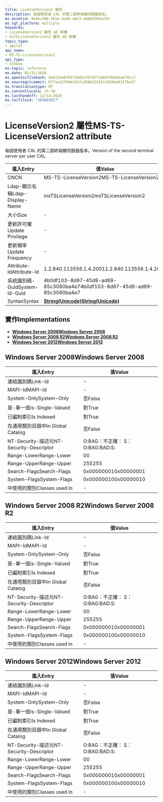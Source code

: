 ```yaml
---
title: LicenseVersion2 屬性
description: 每個使用者 CAL 的第二部終端機伺服器版本。
ms.assetid: 9e4bc586-365a-4a46-a623-e686d305a159
ms.tgt_platform: multiple
keywords:
- LicenseVersion2 屬性 AD 架構
- msTSLicenseVersion2 屬性 AD 架構
topic_type:
- apiref
api_name:
- MS-TS-LicenseVersion2
api_type:
- Schema
ms.topic: reference
ms.date: 05/31/2018
ms.openlocfilehash: 8a8119a070173b85a7674771d6df4beb6ae74cc3
ms.sourcegitcommit: b77ace27b0432e7cd3863191b11926be032fbe2f
ms.translationtype: MT
ms.contentlocale: zh-TW
ms.lasthandoff: 12/14/2020
ms.locfileid: "103845027"
---
```

# <a name="ms-ts-licenseversion2-attribute"></a><span data-ttu-id="c98c7-105">LicenseVersion2 屬性</span><span class="sxs-lookup"><span data-stu-id="c98c7-105">MS-TS-LicenseVersion2 attribute</span></span>

<span data-ttu-id="c98c7-106">每個使用者 CAL 的第二部終端機伺服器版本。</span><span class="sxs-lookup"><span data-stu-id="c98c7-106">Version of the second terminal server per user CAL.</span></span>



| <span data-ttu-id="c98c7-107">進入</span><span class="sxs-lookup"><span data-stu-id="c98c7-107">Entry</span></span> | <span data-ttu-id="c98c7-108">值</span><span class="sxs-lookup"><span data-stu-id="c98c7-108">Value</span></span> |
|-------------------|---------------------------------------------|
| <span data-ttu-id="c98c7-109">CN</span><span class="sxs-lookup"><span data-stu-id="c98c7-109">CN</span></span>                | <span data-ttu-id="c98c7-110">MS-TS-LicenseVersion2</span><span class="sxs-lookup"><span data-stu-id="c98c7-110">MS-TS-LicenseVersion2</span></span>                       |
| <span data-ttu-id="c98c7-111">Ldap-顯示名稱</span><span class="sxs-lookup"><span data-stu-id="c98c7-111">Ldap-Display-Name</span></span> | <span data-ttu-id="c98c7-112">msTSLicenseVersion2</span><span class="sxs-lookup"><span data-stu-id="c98c7-112">msTSLicenseVersion2</span></span>                         |
| <span data-ttu-id="c98c7-113">大小</span><span class="sxs-lookup"><span data-stu-id="c98c7-113">Size</span></span>              | \-                                          |
| <span data-ttu-id="c98c7-114">更新許可權</span><span class="sxs-lookup"><span data-stu-id="c98c7-114">Update Privilege</span></span>  | \-                                          |
| <span data-ttu-id="c98c7-115">更新頻率</span><span class="sxs-lookup"><span data-stu-id="c98c7-115">Update Frequency</span></span>  | \-                                          |
| <span data-ttu-id="c98c7-116">Attribute-Id</span><span class="sxs-lookup"><span data-stu-id="c98c7-116">Attribute-Id</span></span>      | <span data-ttu-id="c98c7-117">1.2.840.113556.1.4.2001</span><span class="sxs-lookup"><span data-stu-id="c98c7-117">1.2.840.113556.1.4.2001</span></span>                     |
| <span data-ttu-id="c98c7-118">系統識別碼-Guid</span><span class="sxs-lookup"><span data-stu-id="c98c7-118">System-Id-Guid</span></span>    | <span data-ttu-id="c98c7-119">4b0df103-8d97-45d9-ad69-85c3080ba4e7</span><span class="sxs-lookup"><span data-stu-id="c98c7-119">4b0df103-8d97-45d9-ad69-85c3080ba4e7</span></span>        |
| <span data-ttu-id="c98c7-120">Syntax</span><span class="sxs-lookup"><span data-stu-id="c98c7-120">Syntax</span></span>            | [<span data-ttu-id="c98c7-121">**String(Unicode)**</span><span class="sxs-lookup"><span data-stu-id="c98c7-121">**String(Unicode)**</span></span>](s-string-unicode.md) |



## <a name="implementations"></a><span data-ttu-id="c98c7-122">實作</span><span class="sxs-lookup"><span data-stu-id="c98c7-122">Implementations</span></span>

-   [<span data-ttu-id="c98c7-123">**Windows Server 2008**</span><span class="sxs-lookup"><span data-stu-id="c98c7-123">**Windows Server 2008**</span></span>](#windows-server-2008)
-   [<span data-ttu-id="c98c7-124">**Windows Server 2008 R2**</span><span class="sxs-lookup"><span data-stu-id="c98c7-124">**Windows Server 2008 R2**</span></span>](#windows-server-2008-r2)
-   [<span data-ttu-id="c98c7-125">**Windows Server 2012**</span><span class="sxs-lookup"><span data-stu-id="c98c7-125">**Windows Server 2012**</span></span>](#windows-server-2012)

## <a name="windows-server-2008"></a><span data-ttu-id="c98c7-126">Windows Server 2008</span><span class="sxs-lookup"><span data-stu-id="c98c7-126">Windows Server 2008</span></span>



| <span data-ttu-id="c98c7-127">進入</span><span class="sxs-lookup"><span data-stu-id="c98c7-127">Entry</span></span> | <span data-ttu-id="c98c7-128">值</span><span class="sxs-lookup"><span data-stu-id="c98c7-128">Value</span></span> |
|------------------------|--------------|
| <span data-ttu-id="c98c7-129">連結識別碼</span><span class="sxs-lookup"><span data-stu-id="c98c7-129">Link-Id</span></span>                | \-           |
| <span data-ttu-id="c98c7-130">MAPI-Id</span><span class="sxs-lookup"><span data-stu-id="c98c7-130">MAPI-Id</span></span>                | \-           |
| <span data-ttu-id="c98c7-131">System-Only</span><span class="sxs-lookup"><span data-stu-id="c98c7-131">System-Only</span></span>            | <span data-ttu-id="c98c7-132">否</span><span class="sxs-lookup"><span data-stu-id="c98c7-132">False</span></span>        |
| <span data-ttu-id="c98c7-133">是-單一值</span><span class="sxs-lookup"><span data-stu-id="c98c7-133">Is-Single-Valued</span></span>       | <span data-ttu-id="c98c7-134">對</span><span class="sxs-lookup"><span data-stu-id="c98c7-134">True</span></span>         |
| <span data-ttu-id="c98c7-135">已編制索引</span><span class="sxs-lookup"><span data-stu-id="c98c7-135">Is Indexed</span></span>             | <span data-ttu-id="c98c7-136">對</span><span class="sxs-lookup"><span data-stu-id="c98c7-136">True</span></span>         |
| <span data-ttu-id="c98c7-137">在通用類別目錄中</span><span class="sxs-lookup"><span data-stu-id="c98c7-137">In Global Catalog</span></span>      | <span data-ttu-id="c98c7-138">否</span><span class="sxs-lookup"><span data-stu-id="c98c7-138">False</span></span>        |
| <span data-ttu-id="c98c7-139">NT-Security-描述元</span><span class="sxs-lookup"><span data-stu-id="c98c7-139">NT-Security-Descriptor</span></span> | <span data-ttu-id="c98c7-140">O:BAG：不正確： S：</span><span class="sxs-lookup"><span data-stu-id="c98c7-140">O:BAG:BAD:S:</span></span> |
| <span data-ttu-id="c98c7-141">Range-Lower</span><span class="sxs-lookup"><span data-stu-id="c98c7-141">Range-Lower</span></span>            | <span data-ttu-id="c98c7-142">0</span><span class="sxs-lookup"><span data-stu-id="c98c7-142">0</span></span>            |
| <span data-ttu-id="c98c7-143">Range-Upper</span><span class="sxs-lookup"><span data-stu-id="c98c7-143">Range-Upper</span></span>            | <span data-ttu-id="c98c7-144">255</span><span class="sxs-lookup"><span data-stu-id="c98c7-144">255</span></span>          |
| <span data-ttu-id="c98c7-145">Search-Flags</span><span class="sxs-lookup"><span data-stu-id="c98c7-145">Search-Flags</span></span>           | <span data-ttu-id="c98c7-146">0x00000001</span><span class="sxs-lookup"><span data-stu-id="c98c7-146">0x00000001</span></span>   |
| <span data-ttu-id="c98c7-147">System-Flags</span><span class="sxs-lookup"><span data-stu-id="c98c7-147">System-Flags</span></span>           | <span data-ttu-id="c98c7-148">0x00000010</span><span class="sxs-lookup"><span data-stu-id="c98c7-148">0x00000010</span></span>   |
| <span data-ttu-id="c98c7-149">中使用的類別</span><span class="sxs-lookup"><span data-stu-id="c98c7-149">Classes used in</span></span>        | \-           |



## <a name="windows-server-2008-r2"></a><span data-ttu-id="c98c7-150">Windows Server 2008 R2</span><span class="sxs-lookup"><span data-stu-id="c98c7-150">Windows Server 2008 R2</span></span>



| <span data-ttu-id="c98c7-151">進入</span><span class="sxs-lookup"><span data-stu-id="c98c7-151">Entry</span></span> | <span data-ttu-id="c98c7-152">值</span><span class="sxs-lookup"><span data-stu-id="c98c7-152">Value</span></span> |
|------------------------|--------------|
| <span data-ttu-id="c98c7-153">連結識別碼</span><span class="sxs-lookup"><span data-stu-id="c98c7-153">Link-Id</span></span>                | \-           |
| <span data-ttu-id="c98c7-154">MAPI-Id</span><span class="sxs-lookup"><span data-stu-id="c98c7-154">MAPI-Id</span></span>                | \-           |
| <span data-ttu-id="c98c7-155">System-Only</span><span class="sxs-lookup"><span data-stu-id="c98c7-155">System-Only</span></span>            | <span data-ttu-id="c98c7-156">否</span><span class="sxs-lookup"><span data-stu-id="c98c7-156">False</span></span>        |
| <span data-ttu-id="c98c7-157">是-單一值</span><span class="sxs-lookup"><span data-stu-id="c98c7-157">Is-Single-Valued</span></span>       | <span data-ttu-id="c98c7-158">對</span><span class="sxs-lookup"><span data-stu-id="c98c7-158">True</span></span>         |
| <span data-ttu-id="c98c7-159">已編制索引</span><span class="sxs-lookup"><span data-stu-id="c98c7-159">Is Indexed</span></span>             | <span data-ttu-id="c98c7-160">對</span><span class="sxs-lookup"><span data-stu-id="c98c7-160">True</span></span>         |
| <span data-ttu-id="c98c7-161">在通用類別目錄中</span><span class="sxs-lookup"><span data-stu-id="c98c7-161">In Global Catalog</span></span>      | <span data-ttu-id="c98c7-162">否</span><span class="sxs-lookup"><span data-stu-id="c98c7-162">False</span></span>        |
| <span data-ttu-id="c98c7-163">NT-Security-描述元</span><span class="sxs-lookup"><span data-stu-id="c98c7-163">NT-Security-Descriptor</span></span> | <span data-ttu-id="c98c7-164">O:BAG：不正確： S：</span><span class="sxs-lookup"><span data-stu-id="c98c7-164">O:BAG:BAD:S:</span></span> |
| <span data-ttu-id="c98c7-165">Range-Lower</span><span class="sxs-lookup"><span data-stu-id="c98c7-165">Range-Lower</span></span>            | <span data-ttu-id="c98c7-166">0</span><span class="sxs-lookup"><span data-stu-id="c98c7-166">0</span></span>            |
| <span data-ttu-id="c98c7-167">Range-Upper</span><span class="sxs-lookup"><span data-stu-id="c98c7-167">Range-Upper</span></span>            | <span data-ttu-id="c98c7-168">255</span><span class="sxs-lookup"><span data-stu-id="c98c7-168">255</span></span>          |
| <span data-ttu-id="c98c7-169">Search-Flags</span><span class="sxs-lookup"><span data-stu-id="c98c7-169">Search-Flags</span></span>           | <span data-ttu-id="c98c7-170">0x00000001</span><span class="sxs-lookup"><span data-stu-id="c98c7-170">0x00000001</span></span>   |
| <span data-ttu-id="c98c7-171">System-Flags</span><span class="sxs-lookup"><span data-stu-id="c98c7-171">System-Flags</span></span>           | <span data-ttu-id="c98c7-172">0x00000010</span><span class="sxs-lookup"><span data-stu-id="c98c7-172">0x00000010</span></span>   |
| <span data-ttu-id="c98c7-173">中使用的類別</span><span class="sxs-lookup"><span data-stu-id="c98c7-173">Classes used in</span></span>        | \-           |



## <a name="windows-server-2012"></a><span data-ttu-id="c98c7-174">Windows Server 2012</span><span class="sxs-lookup"><span data-stu-id="c98c7-174">Windows Server 2012</span></span>



| <span data-ttu-id="c98c7-175">進入</span><span class="sxs-lookup"><span data-stu-id="c98c7-175">Entry</span></span> | <span data-ttu-id="c98c7-176">值</span><span class="sxs-lookup"><span data-stu-id="c98c7-176">Value</span></span> |
|------------------------|--------------|
| <span data-ttu-id="c98c7-177">連結識別碼</span><span class="sxs-lookup"><span data-stu-id="c98c7-177">Link-Id</span></span>                | \-           |
| <span data-ttu-id="c98c7-178">MAPI-Id</span><span class="sxs-lookup"><span data-stu-id="c98c7-178">MAPI-Id</span></span>                | \-           |
| <span data-ttu-id="c98c7-179">System-Only</span><span class="sxs-lookup"><span data-stu-id="c98c7-179">System-Only</span></span>            | <span data-ttu-id="c98c7-180">否</span><span class="sxs-lookup"><span data-stu-id="c98c7-180">False</span></span>        |
| <span data-ttu-id="c98c7-181">是-單一值</span><span class="sxs-lookup"><span data-stu-id="c98c7-181">Is-Single-Valued</span></span>       | <span data-ttu-id="c98c7-182">對</span><span class="sxs-lookup"><span data-stu-id="c98c7-182">True</span></span>         |
| <span data-ttu-id="c98c7-183">已編制索引</span><span class="sxs-lookup"><span data-stu-id="c98c7-183">Is Indexed</span></span>             | <span data-ttu-id="c98c7-184">對</span><span class="sxs-lookup"><span data-stu-id="c98c7-184">True</span></span>         |
| <span data-ttu-id="c98c7-185">在通用類別目錄中</span><span class="sxs-lookup"><span data-stu-id="c98c7-185">In Global Catalog</span></span>      | <span data-ttu-id="c98c7-186">否</span><span class="sxs-lookup"><span data-stu-id="c98c7-186">False</span></span>        |
| <span data-ttu-id="c98c7-187">NT-Security-描述元</span><span class="sxs-lookup"><span data-stu-id="c98c7-187">NT-Security-Descriptor</span></span> | <span data-ttu-id="c98c7-188">O:BAG：不正確： S：</span><span class="sxs-lookup"><span data-stu-id="c98c7-188">O:BAG:BAD:S:</span></span> |
| <span data-ttu-id="c98c7-189">Range-Lower</span><span class="sxs-lookup"><span data-stu-id="c98c7-189">Range-Lower</span></span>            | <span data-ttu-id="c98c7-190">0</span><span class="sxs-lookup"><span data-stu-id="c98c7-190">0</span></span>            |
| <span data-ttu-id="c98c7-191">Range-Upper</span><span class="sxs-lookup"><span data-stu-id="c98c7-191">Range-Upper</span></span>            | <span data-ttu-id="c98c7-192">255</span><span class="sxs-lookup"><span data-stu-id="c98c7-192">255</span></span>          |
| <span data-ttu-id="c98c7-193">Search-Flags</span><span class="sxs-lookup"><span data-stu-id="c98c7-193">Search-Flags</span></span>           | <span data-ttu-id="c98c7-194">0x00000001</span><span class="sxs-lookup"><span data-stu-id="c98c7-194">0x00000001</span></span>   |
| <span data-ttu-id="c98c7-195">System-Flags</span><span class="sxs-lookup"><span data-stu-id="c98c7-195">System-Flags</span></span>           | <span data-ttu-id="c98c7-196">0x00000010</span><span class="sxs-lookup"><span data-stu-id="c98c7-196">0x00000010</span></span>   |
| <span data-ttu-id="c98c7-197">中使用的類別</span><span class="sxs-lookup"><span data-stu-id="c98c7-197">Classes used in</span></span>        | \-           |



 

 




